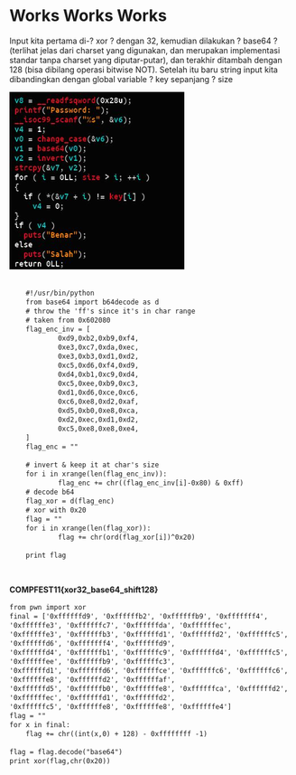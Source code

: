 # Works Works Works

Input kita pertama di-? xor ? dengan 32, kemudian dilakukan ? base64 ? (terlihat jelas dari charset yang digunakan, dan merupakan implementasi standar tanpa charset yang diputar-putar), dan terakhir ditambah dengan 128 (bisa dibilang operasi bitwise NOT). Setelah itu baru string input kita dibandingkan dengan global variable ? key sepanjang ? size
<br>

<img src="source.png"><br>

```

    #!/usr/bin/python
    from base64 import b64decode as d
    # throw the 'ff's since it's in char range
    # taken from 0x602080
    flag_enc_inv = [
            0xd9,0xb2,0xb9,0xf4,
            0xe3,0xc7,0xda,0xec,
            0xe3,0xb3,0xd1,0xd2,
            0xc5,0xd6,0xf4,0xd9,
            0xd4,0xb1,0xc9,0xd4,
            0xc5,0xee,0xb9,0xc3,
            0xd1,0xd6,0xce,0xc6,
            0xc6,0xe8,0xd2,0xaf,
            0xd5,0xb0,0xe8,0xca,
            0xd2,0xec,0xd1,0xd2,
            0xc5,0xe8,0xe8,0xe4,
    ]
    flag_enc = ""

    # invert & keep it at char's size
    for i in xrange(len(flag_enc_inv)):
            flag_enc += chr((flag_enc_inv[i]-0x80) & 0xff)
    # decode b64
    flag_xor = d(flag_enc)
    # xor with 0x20
    flag = ""
    for i in xrange(len(flag_xor)):
            flag += chr(ord(flag_xor[i])^0x20)

    print flag

```
<br>

**COMPFEST11{xor32_base64_shift128}**

```
from pwn import xor
final = ['0xffffffd9', '0xffffffb2', '0xffffffb9', '0xfffffff4', '0xffffffe3', '0xffffffc7', '0xffffffda', '0xffffffec',
'0xffffffe3', '0xffffffb3', '0xffffffd1', '0xffffffd2', '0xffffffc5', '0xffffffd6', '0xfffffff4', '0xffffffd9',
'0xffffffd4', '0xffffffb1', '0xffffffc9', '0xffffffd4', '0xffffffc5', '0xffffffee', '0xffffffb9', '0xffffffc3',
'0xffffffd1', '0xffffffd6', '0xffffffce', '0xffffffc6', '0xffffffc6', '0xffffffe8', '0xffffffd2', '0xffffffaf',
'0xffffffd5', '0xffffffb0', '0xffffffe8', '0xffffffca', '0xffffffd2', '0xffffffec', '0xffffffd1', '0xffffffd2',
'0xffffffc5', '0xffffffe8', '0xffffffe8', '0xffffffe4']
flag = ""
for x in final:
	flag += chr((int(x,0) + 128) - 0xffffffff -1)

flag = flag.decode("base64")
print xor(flag,chr(0x20))
```

